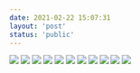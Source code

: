 ```yaml
---
date: 2021-02-22 15:07:31
layout: 'post'
status: 'public'
---
```


![](https://i.loli.net/2021/02/24/8FqwOiz31ouNIBG.jpg)
![](https://i.loli.net/2021/02/24/olaPkEeyJxUhV4i.jpg)
![](https://i.loli.net/2021/02/24/jeymr39wWuVbNDo.jpg)
![](https://i.loli.net/2021/02/24/uNYsMXT3pAhDmnB.jpg)
![](https://i.loli.net/2021/02/24/bYqC7Ze5jsV8oa6.jpg)
![](https://i.loli.net/2021/02/24/6MNQ4bfGdZut1mW.jpg)
![](https://i.loli.net/2021/02/24/YiEqXCNtwgj4MuK.jpg)
![](https://i.loli.net/2021/02/24/eN9BbHwtCnX3ih4.jpg)
![](https://i.loli.net/2021/02/24/rU1Am8gMevCqOTN.jpg)
![](https://i.loli.net/2021/02/24/5tG3FukiQ6XBglc.jpg)
![](https://i.loli.net/2021/02/24/hZCTvBKWrnFoedx.jpg
)